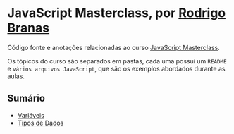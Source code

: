# JavaScript Masterclass, por [Rodrigo Branas](https://github.com/rodrigobranas)

Código fonte e anotações relacionadas ao curso [JavaScript Masterclass](https://app.branas.io/javascriptmasterclass).

Os tópicos do curso são separados em pastas, cada uma possui um `README` e `vários arquivos JavaScript`, que são os exemplos abordados durante as aulas.

## Sumário

- [Variáveis](https://github.com/alcantariel/javascript-masterclass/tree/master/01_variaveis#readme)
- [Tipos de Dados](https://github.com/alcantariel/javascript-masterclass/tree/master/02_tipos_de_dados#readme)
